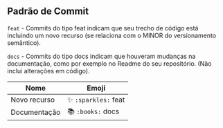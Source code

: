 Padrão de Commit
---
`feat` - Commits do tipo feat indicam que seu trecho de código está incluindo um novo recurso (se relaciona com o MINOR do versionamento semântico).

`docs` - Commits do tipo docs indicam que houveram mudanças na documentação, como por exemplo no Readme do seu repositório. (Não inclui alterações em código).

|   Nome     |         Emoji        |
|   ----     |         ----         |
|Novo recurso|✨ `:sparkles:`	feat|
|Documentação|	📚 `:books:`    docs|
